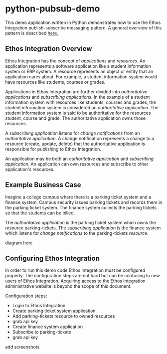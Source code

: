 # python-pubsub-demo
This demo application written in Python demonstrates how to use the Ethos Integration publish-subscribe messaging pattern. A general overview of this pattern is described [here.](https://en.wikipedia.org/wiki/Publish%E2%80%93subscribe_pattern)

## Ethos Integration Overview

Ethos Integration has the concept of *applications* and *resources*. An application represents a software application like a student information system or ERP system. A resource represents an object or entity that an application cares about. For example, a student information system would have resources like students, courses or grades.

Applications in Ethos Integration are further divided into *authoritative applications* and *subscribing applications*. In the example of a student information system with resources like students, courses and grades, the student information system is considered an *authoritative application*. The student information system is said to be authoritative for the resources student, course and grade. The authoritative application owns those resources.

A *subscribing application* listens for *change notifications* from an *authoritative application*. A change notification represents a change to a resource (create, update, delete) that the authoritative application is responsible for publishing to Ethos Integration.

An application may be both an *authoritative application* and *subscribing application*. An application can own resources and subscribe to other application's resources.

## Example Business Case

Imagine a college campus where there is a parking ticket system and a finance system. Campus security issues parking tickets and records them in the parking ticket system. The finance system collects the parking tickets so that the students can be billed.

The *authoritative application* is the parking ticket system which owns the *resource* parking-tickets.  The *subscribing application* is the finance system which listens for *change notifications* to the parking-tickets *resource*.

diagram here

## Configuring Ethos Integration

In order to run this demo code Ethos Integration must be configured properly. The configuration steps are not hard but can be confusing to new users of Ethos Integration. Acquiring access to the Ethos Integration administrative website is beyond the scope of this document.

Configuration steps:

* Login to Ethos Integration
* Create parking ticket system application
* Add parking-tickets resource to owned resources
* grab api key
* Create finance system application
* Subscribe to parking-tickets
* grab api key

add screenshots
